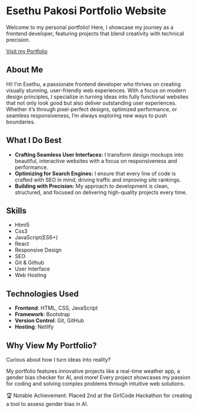 # Esethu Pakosi Portfolio Website  

Welcome to my personal portfolio! Here, I showcase my journey as a frontend developer, featuring projects that blend creativity with technical precision.

[Visit my Portfolio](https://esethu-pakosi-portfolio.netlify.app)


## About Me

Hi! I'm Esethu, a passionate frontend developer who thrives on creating visually stunning, user-friendly web experiences. With a focus on modern design principles, I specialize in turning ideas into fully functional websites that not only look good but also deliver outstanding user experiences. Whether it’s through pixel-perfect designs, optimized performance, or seamless responsiveness, I’m always exploring new ways to push boundaries.

## What I Do Best
- **Crafting Seamless User Interfaces:** I transform design mockups into beautiful, interactive websites with a focus on responsiveness and performance.
- **Optimizing for Search Engines:** I ensure that every line of code is crafted with SEO in mind, driving traffic and improving site rankings.
- **Building with Precision:** My approach to development is clean, structured, and focused on delivering high-quality projects every time.


## Skills


 - Html5
 - Css3
 - JavaScript(ES6+)
 - React
 - Responsive Design
 - SEO
 - Git & Github
 - User Interface
 - Web Hosting
 
## Technologies Used

- **Frontend**: HTML, CSS, JavaScript
- **Framework**: Bootstrap
- **Version Control**: Git, GitHub
- **Hosting**: Netlify

## Why View My Portfolio?
Curious about how I turn ideas into reality? 

My portfolio features innovative projects like a real-time weather app, a gender bias checker for AI, and more! Every project showcases my passion for coding and solving complex problems through intuitive web solutions.

🏆 Notable Achievement: Placed 2nd at the GirlCode Hackathon for creating a tool to assess gender bias in AI.